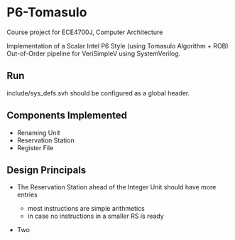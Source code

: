 # P6-Tomasulo

Course project for ECE4700J, Computer Architecture

Implementation of a Scalar Intel P6 Style (using Tomasulo Algorithm + ROB) Out-of-Order pipeline for VeriSimpleV using SystemVerilog.

## Run

include/sys_defs.svh should be configured as a global header.

## Components Implemented

- Renaming Unit
- Reservation Station
- Register File

## Design Principals

- The Reservation Station ahead of the Integer Unit should have more entries
  - most instructions are simple arithmetics
  - in case no instructions in a smaller RS is ready

- Two 
  
  